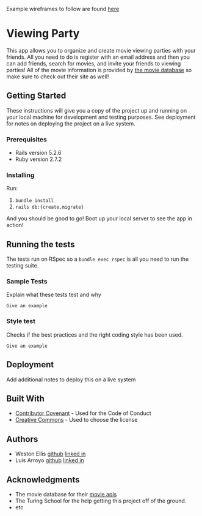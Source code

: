 
Example wireframes to follow are found [here](https://backend.turing.io/module3/projects/viewing_party/wireframes)


# Viewing Party

This app allows you to organize and create movie viewing parties with your friends. All you need to do is register with an email address and then you can add friends, search for movies, and invite your friends to viewing parties! All of the movie information is provided by [the movie database](https://www.themoviedb.org/) so make sure to check out their site as well!

## Getting Started

These instructions will give you a copy of the project up and running on
your local machine for development and testing purposes. See deployment
for notes on deploying the project on a live system.

### Prerequisites

- Rails version 5.2.6
- Ruby version 2.7.2

### Installing
    
Run:

1.  ```bundle install```
2.  ```rails db:{create,migrate}```

And you should be good to go! Boot up your local server to see the app in action!

## Running the tests

The tests run on RSpec so a ```bundle exec rspec``` is all you need to run the testing suite.

### Sample Tests

Explain what these tests test and why

    Give an example

### Style test

Checks if the best practices and the right coding style has been used.

    Give an example

## Deployment

Add additional notes to deploy this on a live system

## Built With

  - [Contributor Covenant](https://www.contributor-covenant.org/) - Used
    for the Code of Conduct
  - [Creative Commons](https://creativecommons.org/) - Used to choose
    the license

## Authors

- Weston Ellis [github](https://github.com/WMudgeEllis) [linked in](https://www.linkedin.com/in/weston-mudge-ellis)
- Luis Arroyo [github](https://github.com/dat1guyluigi) [linked in](https://www.linkedin.com/in/luis-arroyo-65a954181/)


## Acknowledgments

  - The movie database for their [movie apis](https://developers.themoviedb.org/4/getting-started/authorization)
  - The Turing School for the help getting this project off of the ground.
  - etc
